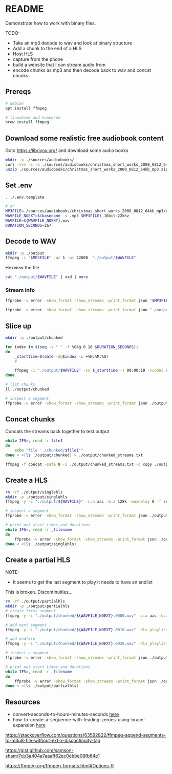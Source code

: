 # README

Demonstrate how to work with binary files.

TODO:

* Take an mp3 decode to wav and look at binary structure
* Add a chunk to the end of a HLS.
* Host HLS
* capture from the phone
* build a website that I can stream audio from 
* encode chunks as mp3 and then decode back to wav and concat chunks

## Prereqs

```sh
# debian
apt install ffmpeg

# linuxbrew and homebrew
brew install ffmpeg
```

## Download some realistic free audiobook content

Goto https://librivox.org/ and download some audio books  

```sh
mkdir -p ./sources/audiobooks/  
curl -vvv -L -o ./sources/audiobooks/christmas_short_works_2008_0812_64kb_mp3.zip http://www.archive.org/download/christmas_short_works_2008_0812/christmas_short_works_2008_0812_64kb_mp3.zip
unzip ./sources/audiobooks/christmas_short_works_2008_0812_64kb_mp3.zip -d ./sources/audiobooks/christmas_short_works_2008_0812_64kb_mp3
```

## Set .env

```sh
. ./.env.template

# or
MP3FILE=./sources/audiobooks/christmas_short_works_2008_0812_64kb_mp3/english_thelittlegraylamb_sullivan_csm_64kb.mp3
WAVFILE_NOEXT=$(basename -s .mp3 $MP3FILE)_16bit-22khz
WAVFILE=${WAVFILE_NOEXT}.wav
DURATION_SECONDS=267
```

## Decode to WAV

```sh
mkdir -p ./output
ffmpeg -i "$MP3FILE" -ac 1 -ar 22000  "./output/$WAVFILE"
```

Hexview the file  

```sh
cat "./output/$WAVFILE" | xxd | more
```

### Stream info

```sh
ffprobe -v error -show_format -show_streams -print_format json "$MP3FILE" | jq . 

ffprobe -v error -show_format -show_streams -print_format json "./output/$WAVFILE" | jq . 
```

## Slice up

```sh
mkdir -p ./output/chunked

for index in $(seq -s " " -f %04g 0 10 $DURATION_SECONDS); 
do
    _starttime=$(date -d@$index -u +%H:%M:%S)
    #

    ffmpeg -i "./output/$WAVFILE" -ss $_starttime -t 00:00:10 -vcodec copy -acodec copy ./output/chunked/${WAVFILE_NOEXT}.$index.wav
done

# list chunks
ll ./output/chunked

# inspect a segment 
ffprobe -v error -show_format -show_streams -print_format json ./output/chunked/${WAVFILE_NOEXT}.0010.wav | jq .
```

## Concat chunks

Concats the streams back together to test output 

```sh
while IFS=, read -r file1
do
    echo "file './chunked/$file1'"
done < <(ls ./output/chunked) > ./output/chunked_streams.txt

ffmpeg -f concat -safe 0 -i ./output/chunked_streams.txt -c copy ./output/${WAVFILE_NOEXT}.concat.wav
```

## Create a HLS

```sh
rm -rf ./output/singlehls
mkdir -p ./output/singlehls
ffmpeg -y -i "./output/${WAVFILE}" -c:a aac -b:a 128k -muxdelay 0 -f segment -sc_threshold 0 -segment_time 10 -segment_list "./output/singlehls/playlist.m3u8" -segment_format mpegts "./output/singlehls/file%d.ts"

# inspect a segment 
ffprobe -v error -show_format -show_streams -print_format json ./output/singlehls/file5.ts | jq .

# print out start times and durations
while IFS=, read -r _filename
do
    ffprobe -v error -show_format -show_streams -print_format json ./output/singlehls/$_filename | jq --arg filename "${_filename}" -c '{ file: $filename, start_time:.format.start_time, duration:.format.duration}'
done < <(ls ./output/singlehls)
```

## Create a partial HLS

NOTE:

* It seems to get the last segment to play it needs to have an endlist


This is broken.  Discontinuities... 


```sh
rm -rf ./output/partialhls
mkdir -p ./output/partialhls
# create first segment
ffmpeg -y -i "./output/chunked/${WAVFILE_NOEXT}.0000.wav" -c:a aac -b:a 128k -muxdelay 0 -f segment -sc_threshold 0 -segment_time 100 -segment_list "./output/partialhls/playlist.m3u8" -segment_format mpegts "./output/partialhls/file%d.ts"

# add next segment
ffmpeg -y -i "./output/chunked/${WAVFILE_NOEXT}.0010.wav" -hls_playlist_type event -hls_segment_filename "./output/partialhls/file%d.ts" -hls_time 100 -hls_flags omit_endlist+append_list "./output/partialhls/playlist.m3u8"

# add endfile
ffmpeg -y -i "./output/chunked/${WAVFILE_NOEXT}.0020.wav" -hls_playlist_type event -hls_segment_filename "./output/partialhls/file%d.ts" -hls_time 100 -hls_flags append_list "./output/partialhls/playlist.m3u8"

# inspect a segment 
ffprobe -v error -show_format -show_streams -print_format json ./output/partialhls/file2.ts | jq .

# print out start times and durations
while IFS=, read -r _filename
do
    ffprobe -v error -show_format -show_streams -print_format json ./output/partialhls/$_filename | jq --arg filename "${_filename}" -c '{ file: $filename, start_time:.format.start_time, duration:.format.duration}'
done < <(ls ./output/partialhls)
```





## Resources

* convert-seconds-to-hours-minutes-seconds [here](https://stackoverflow.com/questions/12199631/convert-seconds-to-hours-minutes-seconds)
* how-to-create-a-sequence-with-leading-zeroes-using-brace-expansion [here](https://unix.stackexchange.com/questions/60257/how-to-create-a-sequence-with-leading-zeroes-using-brace-expansion)

https://stackoverflow.com/questions/63592822/ffmpeg-append-segments-to-m3u8-file-without-ext-x-discontinuity-tag



https://gist.github.com/samson-sham/7cb3a404a7aaaff62ec0ebbe08fb84e1

https://ffmpeg.org/ffmpeg-formats.html#Options-9


